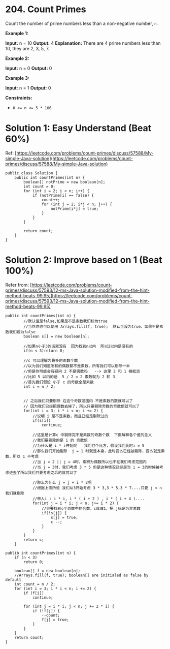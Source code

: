 # 204. Count Primes
Count the number of prime numbers less than a non-negative number,  `n`.

**Example 1:**

**Input:** n = 10
**Output:** 4
**Explanation:** There are 4 prime numbers less than 10, they are 2, 3, 5, 7.

**Example 2:**

**Input:** n = 0
**Output:** 0

**Example 3:**

**Input:** n = 1
**Output:** 0

**Constraints:**

-   `0 <= n <= 5 * 106`

# Solution 1: Easy Understand (Beat 60%)
Ref: [https://leetcode.com/problems/count-primes/discuss/57588/My-simple-Java-solution](https://leetcode.com/problems/count-primes/discuss/57588/My-simple-Java-solution)

```
public class Solution {
    public int countPrimes(int n) {
        boolean[] notPrime = new boolean[n];
        int count = 0;
        for (int i = 2; i < n; i++) {
            if (notPrime[i] == false) {
                count++;
                for (int j = 2; i*j < n; j++) {
                    notPrime[i*j] = true;
                }
            }
        }
        
        return count;
    }
}
```


# Solution 2: Improve based on 1 (Beat 100%)
Refer from: [https://leetcode.com/problems/count-primes/discuss/57593/12-ms-Java-solution-modified-from-the-hint-method-beats-99.95](https://leetcode.com/problems/count-primes/discuss/57593/12-ms-Java-solution-modified-from-the-hint-method-beats-99.95)

```
public int countPrimes(int n) {
		//默认值是false,如果是不是素数我们标为true
		//当然你也可以使用 Arrays.fill(f, true);  默认全设为true，如果不是素数我们设为false
		boolean s[] = new boolean[n];
		
		//如果n小于3的话就没有  因为找到n以内  所以2以内是没有的
		if(n < 3)return 0;
		
		//c 可以理解为最多的素数个数
		//以为我们知道所有的偶数都不是素数，所有我们可以剔除一半
		//但是你可能会有疑问 2 不是偶数吗   --> 这里 2 和 1 相抵消
		//比如 5 以内的话  5 / 2 = 2 素数就为 2 和 3
		//首先我们假设 小于 c 的奇数全是素数
		int c = n / 2;
		

		// 之后我们只要剔除 在这个奇数范围内 不是素数的数就可以了
		// 因为我们已经把偶数去掉了，所以只要剔除奇数的奇数倍就可以了
		for(int i = 3; i * i < n; i += 2) {
			//说明 i 是不是素数，而且已经是剔除过的
			if(s[i])
				continue;
			
			//这里是计算c 中剔除完不是素数的奇数个数  下面解释各个值的含义
			//我们要剔除的是 i 的 奇数倍
			//为什么是 i * i开始呢   我们打个比方，假设我们此时i = 5
			//那么我们开始剔除  j = 1 时就是本身，此时要么已经被剔除，要么就是素数，所以 1 不考虑
			//当 j = 2 || j = 4时，乘积为偶数所以也不在我们考虑范围内
			//当 j = 3时，我们考虑 3 * 5 但是这种情况已经是当 i = 3的时候被考虑进去了所以我们只要考虑之后的就可以了
			
			//那么为什么 j = j + i * 2呢
			//根据上面所说 我们从3开始考虑 3 * 3,3 * 5,3 * 7....只要 j < n 我们就剔除
			//带入i : i * i, i * ( i + 2 ) , i * ( i + 4 )....
			for(int j = i * i; j < n; j+= i * 2) {
				//只要找到c个奇数中的合数，c就减1，把 j标记为非素数
				if(!s[j]) {
					s[j] = true;
					c --;
				}
			}
		}
		return c;
	}
```

```
publib int countPrimes(int n) {
    if (n < 3)
        return 0;
        
    boolean[] f = new boolean[n];
    //Arrays.fill(f, true); boolean[] are initialed as false by default
    int count = n / 2;
    for (int i = 3; i * i < n; i += 2) {
        if (f[i])
            continue;
        
        for (int j = i * i; j < n; j += 2 * i) {
            if (!f[j]) {
                --count;
                f[j] = true;
            }
        }
    }
    return count;
}
```
